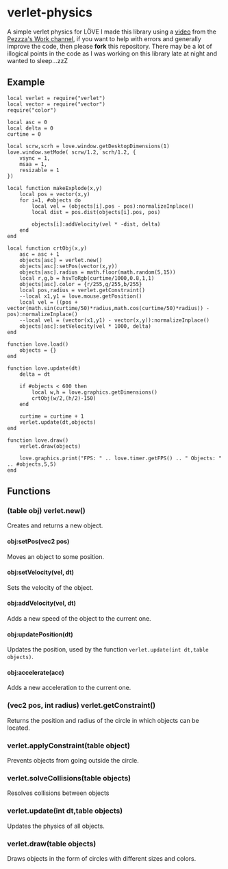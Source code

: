 # verlet-physics
A simple verlet physics for LÖVE
I made this library using a [video](https://www.youtube.com/watch?v=lS_qeBy3aQI) from the [Pezzza's Work channel](https://www.youtube.com/@PezzzasWork), if you want to help with errors and generally improve the code, then please **fork** this repository.
There may be a lot of illogical points in the code as I was working on this library late at night and wanted to sleep...zzZ

## Example
```
local verlet = require("verlet")
local vector = require("vector")
require("color")

local asc = 0
local delta = 0
curtime = 0

local scrw,scrh = love.window.getDesktopDimensions(1)
love.window.setMode( scrw/1.2, scrh/1.2, {
    vsync = 1,
    msaa = 1,
    resizable = 1
})

local function makeExplode(x,y)
    local pos = vector(x,y)
    for i=1, #objects do
        local vel = (objects[i].pos - pos):normalizeInplace()
        local dist = pos.dist(objects[i].pos, pos)

        objects[i]:addVelocity(vel * -dist, delta)
    end
end

local function crtObj(x,y)
    asc = asc + 1
    objects[asc] = verlet.new()
    objects[asc]:setPos(vector(x,y))
    objects[asc].radius = math.floor(math.random(5,15))
    local r,g,b = hsvToRgb(curtime/1000,0.8,1,1)
    objects[asc].color = {r/255,g/255,b/255}
    local pos,radius = verlet.getConstraint()
    --local x1,y1 = love.mouse.getPosition()
    local vel = ((pos + vector(math.sin(curtime/50)*radius,math.cos(curtime/50)*radius)) - pos):normalizeInplace()
    --local vel = (vector(x1,y1) - vector(x,y)):normalizeInplace()
    objects[asc]:setVelocity(vel * 1000, delta)
end

function love.load()
    objects = {}
end

function love.update(dt)
    delta = dt

    if #objects < 600 then
        local w,h = love.graphics.getDimensions()
        crtObj(w/2,(h/2)-150)
    end

    curtime = curtime + 1
    verlet.update(dt,objects)
end

function love.draw()
    verlet.draw(objects)

    love.graphics.print("FPS: " .. love.timer.getFPS() .. " Objects: " .. #objects,5,5)
end
```

## Functions

### (table obj) verlet.new()
Creates and returns a new object.
#### obj:setPos(vec2 pos)
Moves an object to some position.
#### obj:setVelocity(vel, dt)
Sets the velocity of the object.
#### obj:addVelocity(vel, dt)
Adds a new speed of the object to the current one.
#### obj:updatePosition(dt)
Updates the position, used by the function `verlet.update(int dt,table objects)`.
#### obj:accelerate(acc)
Adds a new acceleration to the current one.

### (vec2 pos, int radius) verlet.getConstraint()
Returns the position and radius of the circle in which objects can be located.
### verlet.applyConstraint(table object)
Prevents objects from going outside the circle.
### verlet.solveCollisions(table objects)
Resolves collisions between objects
### verlet.update(int dt,table objects)
Updates the physics of all objects.
### verlet.draw(table objects)
Draws objects in the form of circles with different sizes and colors.
